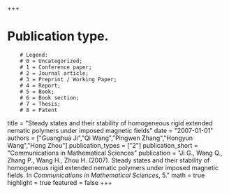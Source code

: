 +++
# Publication type.
        # Legend: 
        # 0 = Uncategorized; 
        # 1 = Conference paper; 
        # 2 = Journal article;
        # 3 = Preprint / Working Paper; 
        # 4 = Report; 
        # 5 = Book; 
        # 6 = Book section;
        # 7 = Thesis; 
        # 8 = Patent
title = "Steady states and their stability of homogeneous rigid extended nematic polymers under imposed magnetic fields"
date = "2007-01-01"
authors = ["Guanghua Ji","Qi Wang","Pingwen Zhang","Hongyun Wang","Hong Zhou"]
publication_types = ["2"]
publication_short = "Communications in Mathematical Sciences"
publication = "Ji G., Wang Q., Zhang P., Wang H., Zhou H. (2007). Steady states and their stability of homogeneous rigid extended nematic polymers under imposed magnetic fields. In _Communications in Mathematical Sciences_, 5."
math = true
highlight = true
featured = false
+++